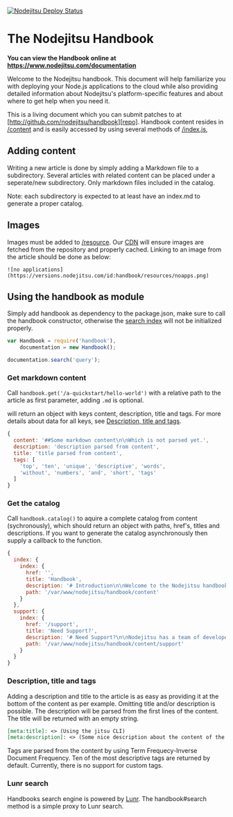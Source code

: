[![Nodejitsu Deploy Status][status]](https://webops.nodejitsu.com#nodejitsu/webhooks)

[status]: https://webhooks.nodejitsu.com/nodejitsu/handbook.png

# The Nodejitsu Handbook

**You can view the Handbook online at https://www.nodejitsu.com/documentation**

Welcome to the Nodejitsu handbook. This document will help familiarize you with 
deploying your Node.js applications to the cloud while also providing detailed 
information about Nodejitsu's platform-specific features and about where to get 
help when you need it.

This is a living document which you can submit patches to at
[http://github.com/nodejitsu/handbook][repo].
Handbook content resides in [/content][content] and is easily accessed by using
several methods of [/index.js][handbook],

[repo]: http://github.com/nodejitsu/handbook
[content]: https://github.com/nodejitsu/handbook/tree/master/content
[handbook]: https://github.com/nodejitsu/handbook/blob/master/index.js

## Adding content
Writing a new article is done by simply adding a Markdown file to a subdirectory.
Several articles with related content can be placed under a seperate/new
subdirectory. Only markdown files included in the catalog. 

Note: each subdirectory is expected to at least have an index.md to generate a
proper catalog.

## Images
Images must be added to [/resource][resource]. Our [CDN][cdn] will ensure 
images are fetched from the repository and properly cached. Linking to an 
image from the article should be done as below:

```
![no applications](https://versions.nodejitsu.com/id:handbook/resources/noapps.png)
```

[resource]: https://github.com/nodejitsu/handbook/tree/master/resource
[cdn]: http://versions.nodejitsu.com

## Using the handbook as module
Simply add handbook as dependency to the package.json, make sure to call the
handbook constructor, otherwise the [search index][lunr] will not be initialized
properly.

``` javascript
var Handbook = require('handbook'),
    documentation = new Handbook();

documentation.search('query');
```

[lunr]: #lunr-search 

### Get markdown content
Call `handbook.get('/a-quickstart/hello-world')` with a relative path to the
article as first parameter, adding `.md` is optional.

will return an object with keys content, description, title and tags. For more
details about data for all keys, see [Description, title and tags][description].

``` javascript
{
  content: '##Some markdown content\n\nWhich is not parsed yet.',
  description: 'description parsed from content',
  title: 'title parsed from content',
  tags: [
    'top', 'ten', 'unique', 'descriptive', 'words', 
    'without', 'numbers', 'and', 'short', 'tags'
  ] 
}
```

[description]: #description-title-and-tags 

### Get the catalog
Call `handbook.catalog()` to aquire a complete catalog from content
(sychronously), which should return an object with paths, href's, titles and
descriptions. If you want to generate the catalog asynchronously then supply a
callback to the function.

``` javascript
{ 
  index: { 
    index: { 
      href: '',
      title: 'Handbook',
      description: '# Introduction\n\nWelcome to the Nodejitsu handbook. This document will help familiarize you with\ndeploying your Node.js applications to the cloud while also providing detailed\ninformation about Nodejitsu\'s platform-specific features and about\nwhere to get help when you need it.',
      path: '/var/www/nodejitsu/handbook/content' 
    } 
  },
  support: { 
    index: { 
      href: '/support',
      title: 'Need Support?',
      description: '# Need Support?\n\nNodejitsu has a team of developers standing by to assist users with any issues\nthey may come across while deploying and administrating their web applications\non the Nodejitsu platform. Nodejitsu strives to have a lightning-fast turnaround\non all issues you may have!',
      path: '/var/www/nodejitsu/handbook/content/support' 
    } 
  }
}
```

### Description, title and tags
Adding a description and title to the article is as easy as providing it at the
bottom of the content as per example. Omitting title and/or description is
possible. The description will be parsed from the first lines of the content.
The title will be returned with an empty string.

``` markdown
[meta:title]: <> (Using the jitsu CLI)
[meta:description]: <> (Some nice description about the content of the article)
```

Tags are parsed from the content by using Term Frequecy-Inverse Document
Frequency. Ten of the most descriptive tags are returned by default. Currently,
there is no support for custom tags.

### Lunr search
Handbooks search engine is powered by [Lunr][github-lunr]. The handbook#search
method is a simple proxy to Lunr search.

[github-lunr]: https://github.com/olivernn/lunr.js 
